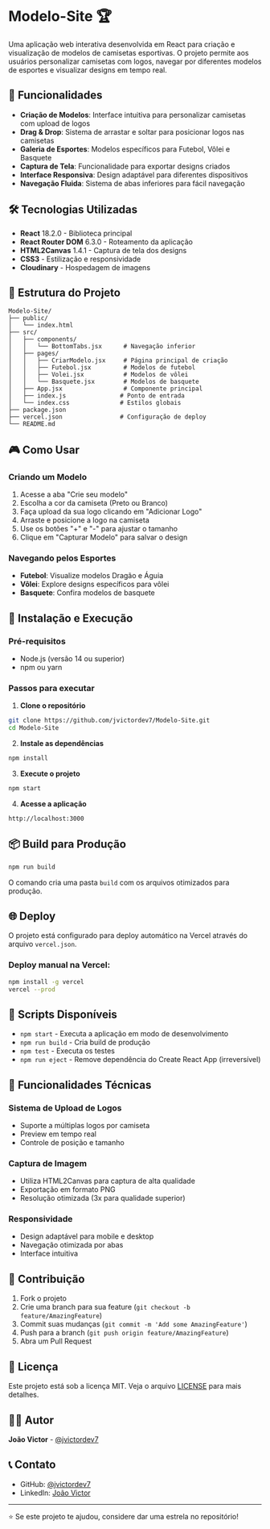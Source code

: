 # Modelo-Site 🏆

Uma aplicação web interativa desenvolvida em React para criação e visualização de modelos de camisetas esportivas. O projeto permite aos usuários personalizar camisetas com logos, navegar por diferentes modelos de esportes e visualizar designs em tempo real.

## 🚀 Funcionalidades

- **Criação de Modelos**: Interface intuitiva para personalizar camisetas com upload de logos
- **Drag & Drop**: Sistema de arrastar e soltar para posicionar logos nas camisetas
- **Galeria de Esportes**: Modelos específicos para Futebol, Vôlei e Basquete
- **Captura de Tela**: Funcionalidade para exportar designs criados
- **Interface Responsiva**: Design adaptável para diferentes dispositivos
- **Navegação Fluida**: Sistema de abas inferiores para fácil navegação

## 🛠️ Tecnologias Utilizadas

- **React** 18.2.0 - Biblioteca principal
- **React Router DOM** 6.3.0 - Roteamento da aplicação
- **HTML2Canvas** 1.4.1 - Captura de tela dos designs
- **CSS3** - Estilização e responsividade
- **Cloudinary** - Hospedagem de imagens

## 📁 Estrutura do Projeto

```
Modelo-Site/
├── public/
│   └── index.html
├── src/
│   ├── components/
│   │   └── BottomTabs.jsx      # Navegação inferior
│   ├── pages/
│   │   ├── CriarModelo.jsx     # Página principal de criação
│   │   ├── Futebol.jsx         # Modelos de futebol
│   │   ├── Volei.jsx           # Modelos de vôlei
│   │   └── Basquete.jsx        # Modelos de basquete
│   ├── App.jsx                 # Componente principal
│   ├── index.js               # Ponto de entrada
│   └── index.css              # Estilos globais
├── package.json
├── vercel.json                # Configuração de deploy
└── README.md
```

## 🎮 Como Usar

### Criando um Modelo
1. Acesse a aba "Crie seu modelo"
2. Escolha a cor da camiseta (Preto ou Branco)
3. Faça upload da sua logo clicando em "Adicionar Logo"
4. Arraste e posicione a logo na camiseta
5. Use os botões "+" e "-" para ajustar o tamanho
6. Clique em "Capturar Modelo" para salvar o design

### Navegando pelos Esportes
- **Futebol**: Visualize modelos Dragão e Águia
- **Vôlei**: Explore designs específicos para vôlei
- **Basquete**: Confira modelos de basquete

## 🚀 Instalação e Execução

### Pré-requisitos
- Node.js (versão 14 ou superior)
- npm ou yarn

### Passos para executar

1. **Clone o repositório**
```bash
git clone https://github.com/jvictordev7/Modelo-Site.git
cd Modelo-Site
```

2. **Instale as dependências**
```bash
npm install
```

3. **Execute o projeto**
```bash
npm start
```

4. **Acesse a aplicação**
```
http://localhost:3000
```

## 📦 Build para Produção

```bash
npm run build
```

O comando cria uma pasta `build` com os arquivos otimizados para produção.

## 🌐 Deploy

O projeto está configurado para deploy automático na Vercel através do arquivo `vercel.json`.

### Deploy manual na Vercel:
```bash
npm install -g vercel
vercel --prod
```

## 🔧 Scripts Disponíveis

- `npm start` - Executa a aplicação em modo de desenvolvimento
- `npm run build` - Cria build de produção
- `npm test` - Executa os testes
- `npm run eject` - Remove dependência do Create React App (irreversível)

## 📱 Funcionalidades Técnicas

### Sistema de Upload de Logos
- Suporte a múltiplas logos por camiseta
- Preview em tempo real
- Controle de posição e tamanho

### Captura de Imagem
- Utiliza HTML2Canvas para captura de alta qualidade
- Exportação em formato PNG
- Resolução otimizada (3x para qualidade superior)

### Responsividade
- Design adaptável para mobile e desktop
- Navegação otimizada por abas
- Interface intuitiva

## 🤝 Contribuição

1. Fork o projeto
2. Crie uma branch para sua feature (`git checkout -b feature/AmazingFeature`)
3. Commit suas mudanças (`git commit -m 'Add some AmazingFeature'`)
4. Push para a branch (`git push origin feature/AmazingFeature`)
5. Abra um Pull Request

## 📄 Licença

Este projeto está sob a licença MIT. Veja o arquivo [LICENSE](LICENSE) para mais detalhes.

## 👨‍💻 Autor

**João Victor** - [@jvictordev7](https://github.com/jvictordev7)

## 📞 Contato

- GitHub: [@jvictordev7](https://github.com/jvictordev7)
- LinkedIn: [João Victor](https://linkedin.com/in/jvictordev7)

---

⭐ Se este projeto te ajudou, considere dar uma estrela no repositório!
